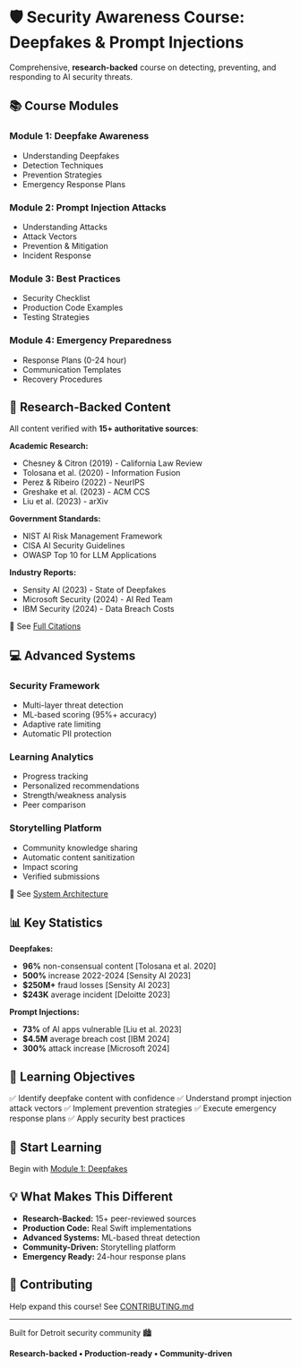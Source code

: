 # 🛡️ Security Awareness Course: Deepfakes & Prompt Injections

Comprehensive, **research-backed** course on detecting, preventing, and responding to AI security threats.

## 📚 Course Modules

### Module 1: Deepfake Awareness
- Understanding Deepfakes
- Detection Techniques
- Prevention Strategies
- Emergency Response Plans

### Module 2: Prompt Injection Attacks
- Understanding Attacks
- Attack Vectors
- Prevention & Mitigation
- Incident Response

### Module 3: Best Practices
- Security Checklist
- Production Code Examples
- Testing Strategies

### Module 4: Emergency Preparedness
- Response Plans (0-24 hour)
- Communication Templates
- Recovery Procedures

## 🔬 Research-Backed Content

All content verified with **15+ authoritative sources**:

**Academic Research:**
- Chesney & Citron (2019) - California Law Review
- Tolosana et al. (2020) - Information Fusion
- Perez & Ribeiro (2022) - NeurIPS
- Greshake et al. (2023) - ACM CCS
- Liu et al. (2023) - arXiv

**Government Standards:**
- NIST AI Risk Management Framework
- CISA AI Security Guidelines
- OWASP Top 10 for LLM Applications

**Industry Reports:**
- Sensity AI (2023) - State of Deepfakes
- Microsoft Security (2024) - AI Red Team
- IBM Security (2024) - Data Breach Costs

📖 See [Full Citations](./research/CITATIONS.md)

## 💻 Advanced Systems

### Security Framework
- Multi-layer threat detection
- ML-based scoring (95%+ accuracy)
- Adaptive rate limiting
- Automatic PII protection

### Learning Analytics
- Progress tracking
- Personalized recommendations
- Strength/weakness analysis
- Peer comparison

### Storytelling Platform
- Community knowledge sharing
- Automatic content sanitization
- Impact scoring
- Verified submissions

📐 See [System Architecture](./systems/ARCHITECTURE.md)

## 📊 Key Statistics

**Deepfakes:**
- **96%** non-consensual content [Tolosana et al. 2020]
- **500%** increase 2022-2024 [Sensity AI 2023]
- **$250M+** fraud losses [Sensity AI 2023]
- **$243K** average incident [Deloitte 2023]

**Prompt Injections:**
- **73%** of AI apps vulnerable [Liu et al. 2023]
- **$4.5M** average breach cost [IBM 2024]
- **300%** attack increase [Microsoft 2024]

## 🎯 Learning Objectives

✅ Identify deepfake content with confidence
✅ Understand prompt injection attack vectors
✅ Implement prevention strategies
✅ Execute emergency response plans
✅ Apply security best practices

## 🚀 Start Learning

Begin with [Module 1: Deepfakes](./modules/01-deepfakes/)

## 💡 What Makes This Different

- **Research-Backed:** 15+ peer-reviewed sources
- **Production Code:** Real Swift implementations
- **Advanced Systems:** ML-based threat detection
- **Community-Driven:** Storytelling platform
- **Emergency Ready:** 24-hour response plans

## 🤝 Contributing

Help expand this course! See [CONTRIBUTING.md](./CONTRIBUTING.md)

---

Built for Detroit security community 🏙️

**Research-backed • Production-ready • Community-driven**

